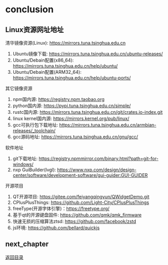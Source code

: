 # conclusion

## Linux资源网址地址

清华镜像资源(Linux): <https://mirrors.tuna.tsinghua.edu.cn>

1. Ubuntu镜像下载: <https://mirrors.tuna.tsinghua.edu.cn/ubuntu-releases/>
2. Ubuntu/Debain配置(x86_64): <https://mirrors.tuna.tsinghua.edu.cn/help/ubuntu/>
3. Ubuntu/Debain配置(ARM32_64): <https://mirrors.tuna.tsinghua.edu.cn/help/ubuntu-ports/>

其它镜像资源

1. npm国内源: <https://registry.npm.taobao.org>
2. python国内源: <https://pypi.tuna.tsinghua.edu.cn/simple/>
3. rustc国内源: <https://mirrors.tuna.tsinghua.edu.cn/git/crates.io-index.git>
4. linux kernel国内源: <https://mirrors.kernel.org/pub/linux/>
5. gcc可执行包下载地址: <https://mirrors.tuna.tsinghua.edu.cn/armbian-releases/_toolchain/>
6. gcc源码地址: <https://mirrors.tuna.tsinghua.edu.cn/gnu/gcc/>

软件地址

1. git下载地址: <https://registry.npmmirror.com/binary.html?path=git-for-windows/>
2. nxp GuiBuilder(lvgl): <https://www.nxp.com/design/design-center/software/development-software/gui-guider:GUI-GUIDER>


开源项目

1. QT开源项目: <https://gitee.com/feiyangqingyun/QWidgetDemo.git>
2. CPlusPlusThings: <https://github.com/Light-City/CPlusPlusThings>
3. freeType(开源字体引擎)：<https://freetype.org/>
4. 基于qt的开源键盘固件: <https://github.com/qmk/qmk_firmware>
5. 快速无损的压缩算法ztsd: <https://github.com/facebook/zstd>
6. js环境: <https://github.com/bellard/quickjs>

## next_chapter

[返回目录](./SUMMARY.md)
